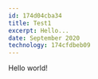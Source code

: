 ```yaml
---
id: 174d04cba34
title: Test1
excerpt: Hello...
date: September 2020
technology: 174cfdbeb09
---
```

Hello world!